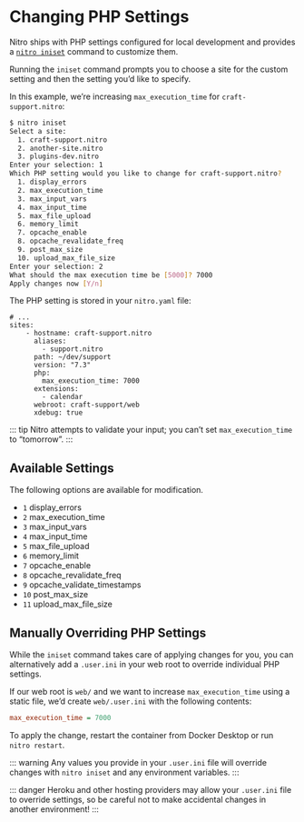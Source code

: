 # Changing PHP Settings

Nitro ships with PHP settings configured for local development and provides a [`nitro iniset`](commands.md#iniset) command to customize them.

Running the `iniset` command prompts you to choose a site for the custom setting and then the setting you’d like to specify.

In this example, we’re increasing `max_execution_time` for `craft-support.nitro`:

```bash
$ nitro iniset
Select a site:
  1. craft-support.nitro
  2. another-site.nitro
  3. plugins-dev.nitro
Enter your selection: 1
Which PHP setting would you like to change for craft-support.nitro?
  1. display_errors
  2. max_execution_time
  3. max_input_vars
  4. max_input_time
  5. max_file_upload
  6. memory_limit
  7. opcache_enable
  8. opcache_revalidate_freq
  9. post_max_size
  10. upload_max_file_size
Enter your selection: 2
What should the max execution time be [5000]? 7000
Apply changes now [Y/n]
```

The PHP setting is stored in your `nitro.yaml` file:

```yaml{8-9}
# ...
sites:
    - hostname: craft-support.nitro
      aliases:
        - support.nitro
      path: ~/dev/support
      version: "7.3"
      php:
        max_execution_time: 7000
      extensions:
        - calendar
      webroot: craft-support/web
      xdebug: true
```

::: tip
Nitro attempts to validate your input; you can’t set `max_execution_time` to “tomorrow”.
:::

## Available Settings

The following options are available for modification.

- `1` display_errors
- `2` max_execution_time
- `3` max_input_vars
- `4` max_input_time
- `5` max_file_upload
- `6` memory_limit
- `7` opcache_enable
- `8` opcache_revalidate_freq
- `9` opcache_validate_timestamps
- `10` post_max_size
- `11` upload_max_file_size

## Manually Overriding PHP Settings

While the `iniset` command takes care of applying changes for you, you can alternatively add a `.user.ini` in your web root to override individual PHP settings.

If our web root is `web/` and we want to increase `max_execution_time` using a static file, we’d create `web/.user.ini` with the following contents:

```ini
max_execution_time = 7000
```

To apply the change, restart the container from Docker Desktop or run `nitro restart`.

::: warning
Any values you provide in your `.user.ini` file will override changes with `nitro iniset` and any environment variables.
:::

::: danger
Heroku and other hosting providers may allow your `.user.ini` file to override settings, so be careful not to make accidental changes in another environment!
:::
